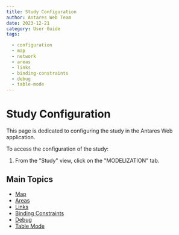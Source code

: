 ```yaml
---
title: Study Configuration
author: Antares Web Team
date: 2023-12-21
category: User Guide
tags:

  - configuration
  - map
  - network
  - areas
  - links
  - binding-constraints
  - debug
  - table-mode
---
```


# Study Configuration

This page is dedicated to configuring the study in the Antares Web application.

To access the configuration of the study:

1. From the "Study" view, click on the "MODELIZATION" tab.

## Main Topics

- [Map](study/01-map.md)
- [Areas](study/02-areas.md)
- [Links](study/03-links.md)
- [Binding Constraints](study/04-binding-constraints.md)
- [Debug](study/05-debug.md)
- [Table Mode](study/06-table-mode.md)

